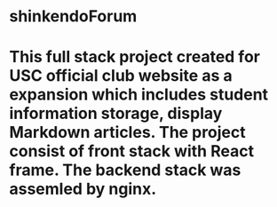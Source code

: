 # shinkendoForum
# This full stack project created for USC official club website as a expansion which includes student information storage, display Markdown articles. The project consist of front stack with React frame. The backend stack was assemled by nginx. 
